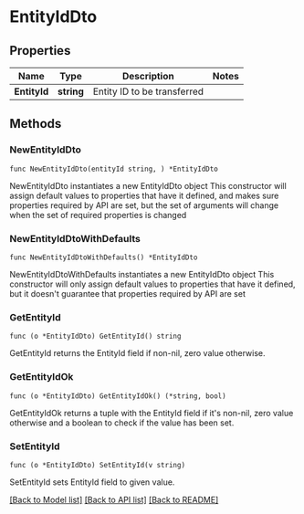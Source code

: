 # EntityIdDto

## Properties

Name | Type | Description | Notes
------------ | ------------- | ------------- | -------------
**EntityId** | **string** | Entity ID to be transferred | 

## Methods

### NewEntityIdDto

`func NewEntityIdDto(entityId string, ) *EntityIdDto`

NewEntityIdDto instantiates a new EntityIdDto object
This constructor will assign default values to properties that have it defined,
and makes sure properties required by API are set, but the set of arguments
will change when the set of required properties is changed

### NewEntityIdDtoWithDefaults

`func NewEntityIdDtoWithDefaults() *EntityIdDto`

NewEntityIdDtoWithDefaults instantiates a new EntityIdDto object
This constructor will only assign default values to properties that have it defined,
but it doesn't guarantee that properties required by API are set

### GetEntityId

`func (o *EntityIdDto) GetEntityId() string`

GetEntityId returns the EntityId field if non-nil, zero value otherwise.

### GetEntityIdOk

`func (o *EntityIdDto) GetEntityIdOk() (*string, bool)`

GetEntityIdOk returns a tuple with the EntityId field if it's non-nil, zero value otherwise
and a boolean to check if the value has been set.

### SetEntityId

`func (o *EntityIdDto) SetEntityId(v string)`

SetEntityId sets EntityId field to given value.



[[Back to Model list]](../README.md#documentation-for-models) [[Back to API list]](../README.md#documentation-for-api-endpoints) [[Back to README]](../README.md)


